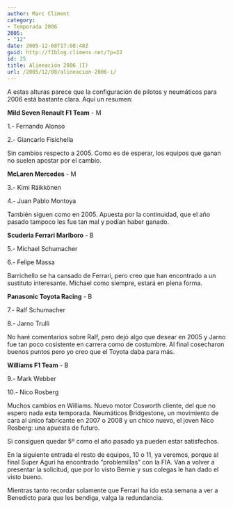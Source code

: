 ```yaml
---
author: Marc Climent
category:
- Temporada 2006
2005:
- "12"
date: 2005-12-08T17:08:48Z
guid: http://f1blog.climens.net/?p=22
id: 25
title: Alineación 2006 (I)
url: /2005/12/08/alineacion-2006-i/
---
```


A estas alturas parece que la configuración de pilotos y neumáticos para 2006 está bastante clara. Aquí un resumen:

**Mild Seven Renault F1 Team** - M
  
1.- Fernando Alonso
  
2.- Giancarlo Fisichella

Sin cambios respecto a 2005. Como es de esperar, los equipos que ganan no suelen apostar por el cambio.

**McLaren Mercedes** - M
  
3.- Kimi Räikkönen
  
4.- Juan Pablo Montoya

También siguen como en 2005. Apuesta por la continuidad, que el año pasado tampoco les fue tan mal y podían haber ganado.

**Scuderia Ferrari Marlboro** - B
  
5.- Michael Schumacher
  
6.- Felipe Massa

Barrichello se ha cansado de Ferrari, pero creo que han encontrado a un sustituto interesante. Michael como siempre, estará en plena forma.

**Panasonic Toyota Racing** - B
  
7.- Ralf Schumacher
  
8.- Jarno Trulli

No haré comentarios sobre Ralf, pero dejó algo que desear en 2005 y Jarno fue tan poco cosistente en carrera como de costumbre. Al final cosecharon buenos puntos pero yo creo que el Toyota daba para más.

**Williams F1 Team** - B
  
9.- Mark Webber
  
10.- Nico Rosberg

Muchos cambios en Williams. Nuevo motor Cosworth cliente, del que no espero nada esta temporada. Neumáticos Bridgestone, un movimiento de cara al único fabricante en 2007 o 2008 y un chico nuevo, el joven Nico Rosberg: una apuesta de futuro.
  
Si consiguen quedar 5º como el año pasado ya pueden estar satisfechos.

En la siguiente entrada el resto de equipos, 10 o 11, ya veremos, porque al final Super Aguri ha encontrado &#8220;problemillas&#8221; con la FIA. Van a volver a presentar la solicitud, que por lo visto Bernie y sus colegas le han dado el visto bueno.

Mientras tanto recordar solamente que Ferrari ha ido esta semana a ver a Benedicto para que les bendiga, valga la redundancia.
